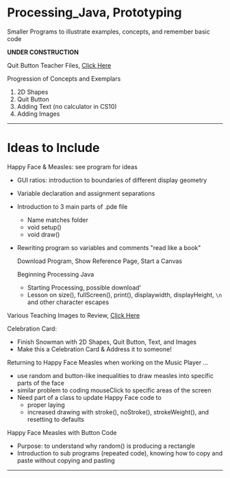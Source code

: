 # Processing_Java, Prototyping
Smaller Programs to illustrate examples, concepts, and remember basic code

**UNDER CONSTRUCTION**

Quit Button Teacher Files, <a href="https://drive.google.com/drive/folders/1V_HPscgLpOFraL7TtETbbtGwdvU70Nbt">Click Here</a>

Progression of Concepts and Exemplars
1. 2D Shapes
2. Quit Button
3. Adding Text (no calculator in CS10)
4. Adding Images

---

# Ideas to Include
Happy Face & Measles: see program for ideas
- GUI ratios: introduction to boundaries of different display geometry
- Variable declaration and assignment separations
- Introduction to 3 main parts of .pde file
  - Name matches folder
  - void setup()
  - void draw()
- Rewriting program so variables and comments "read like a book"

  Download Program, Show Reference Page, Start a Canvas

  Beginning Processing Java
  - Starting Processing, possible download'
  - Lesson on size(), fullScreen(), print(), displaywidth, displayHeight, ```\n``` and other character escapes

Various Teaching Images to Review, <a href="https://drive.google.com/drive/folders/1jF7fhTiNUM02L22YSlYBXjI7l5XIvw9h">Click Here</a>

Celebration Card:
- Finish Snowman with 2D Shapes, Quit Button, Text, and Images
- Make this a Celebration Card & Address it to someone!

Returning to Happy Face Measles when working on the Music Player ...
- use random and button-like inequalities to draw measles into specific parts of the face
- similar problem to coding mouseClick to specific areas of the screen
- Need part of a class to update Happy Face code to
  - proper laying
  - increased drawing with stroke(), noStroke(), strokeWeight(), and resetting to defaults

Happy Face Measles with Button Code
- Purpose: to understand why random() is producing a rectangle
- Introduction to sub programs (repeated code), knowing how to copy and paste without copying and pasting

---
